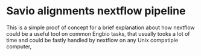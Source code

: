 # Savio alignments nextflow pipeline
This is a simple proof of concept for a brief explanation about how nextflow could be a useful tool on common Engbio tasks, that usually tooks a lot of time and could be fastly handled by nextflow on any Unix compatiple computer,


